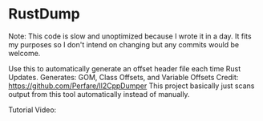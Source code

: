 # RustDump
Note: This code is slow and unoptimized because I wrote it in a day. It fits my purposes so I don't intend on changing but any commits would be welcome.

Use this to automatically generate an offset header file each time Rust Updates.
Generates:
GOM, Class Offsets, and Variable Offsets
Credit:
https://github.com/Perfare/Il2CppDumper
This project basically just scans output from this tool automatically instead of manually.

Tutorial Video:
